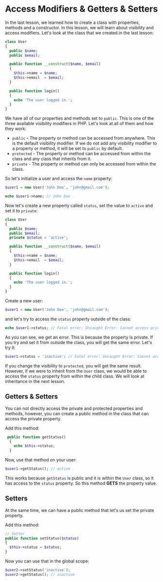# Access Modifiers & Getters & Setters

In the last lesson, we learned how to create a class with properties, methods and a constructor. In this lesson, we will learn about visibility and access modifiers. Let's look at the class that we created in the last lesson:

```php
class User
{
  public $name;
  public $email;

  public function __construct($name, $email)
  {
    $this->name = $name;
    $this->email  = $email;
  }

  public function login()
  {
    echo 'The user logged in.';
  }
}
```

We have all of our properties and methods set to `public`. This is one of the three available visibility modifiers in PHP. Let's look at all of them and how they work:

- `public` - The property or method can be accessed from anywhere. This is the default visibility modifier. If we do not add any visibility modifier to a property or method, it will be set to `public` by default.
- `protected` - The property or method can be accessed from within the class and any class that inherits from it.
- `private` - The property or method can only be accessed from within the class.

So let's initialize a user and access the `name` property:

```php
$user1 = new User('John Doe', 'john@gmail.com');

echo $user1->name; // John Doe
```

Now let's create a new property called `status`, set the value to `active` and set it to `private`:

```php
class User
{
  public $name;
  public $email;
  private $status = 'active';

  public function __construct($name, $email)
  {
    $this->name = $name;
    $this->email  = $email;
  }

  public function login()
  {
    echo 'The user logged in.';
  }
}
```

Create a new user:

```php
$user1 = new User('John Doe', 'john@gmail.com');
```

and let's try to access the `status` property outside of the class:

```php
echo $user1->status; // Fatal error: Uncaught Error: Cannot access private property User::$status
```

As you can see, we get an error. This is because the property is private. If you try and set it from outside the class, you will get the same error. Let's try it:

```php
$user1->status = 'inactive'; // Fatal error: Uncaught Error: Cannot access private property User::$status
```

If you change the visibility to `protected`, you will get the same result. However, if we were to inherit from the `User` class, we would be able to access the `status` property from within the child class. We will look at inheritance in the next lesson.

## Getters & Setters

You can not directly access the private and protected properties and methods, however, you can create a public method in the class that can access the private property.

Add this method:

```php
 public function getStatus()
  {
    echo $this->status;
  }
```

Now, use that method on your user:

```php
$user1->getStatus(); // active
```

This works because `getStatus` is public and it is within the `User` class, so it has access to the `status` property. So this method **GETS** the property value.

## Setters

At the same time, we can have a public method that let's us set the private property.

Add this method:

```php
// Setter
public function setStatus($status)
{
  $this->status = $status;
}
```

Now you can use that in the global scope:

```php
$user2->setStatus('inactive');
$user2->getStatus(); // inactive
```
